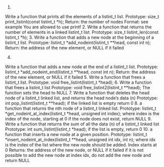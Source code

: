 1.
Write a function that prints all the elements of a listint_t list.
Prototype: size_t print_listint(const listint_t *h);
Return: the number of nodes
Format: see example
You are allowed to use printf
2.
Write a function that returns the number of elements in a linked listint_t list.
Prototype: size_t listint_len(const listint_t *h);
3.
Write a function that adds a new node at the beginning of a listint_t list.
Prototype: listint_t *add_nodeint(listint_t **head, const int n);
Return: the address of the new element, or NULL if it failed

4.
Write a function that adds a new node at the end of a listint_t list.
Prototype: listint_t *add_nodeint_end(listint_t **head, const int n);
Return: the address of the new element, or NULL if it failed
5.
Write a function that frees a listint_t list.
Prototype: void free_listint(listint_t *head);
6.
Write a function that frees a listint_t list
Prototype: void free_listint2(listint_t **head);
The function sets the head to NULL
7.
Write a function that deletes the head node of a listint_t linked list, and returns the head node’s data (n)
Prototype: int pop_listint(listint_t **head);
if the linked list is empty return 0
8.
a function that returns the nth node of a listint_t linked list.
Prototype: listint_t *get_nodeint_at_index(listint_t *head, unsigned int index);
where index is the index of the node, starting at 0
if the node does not exist, return NULL
9.
Write a function that returns the sum of all the data (n) of a listint_t linked list
Prototype: int sum_listint(listint_t *head);
if the list is empty, return 0
10.
a function that inserts a new node at a given position.
Prototype: listint_t *insert_nodeint_at_index(listint_t **head, unsigned int idx, int n);
where idx is the index of the list where the new node should be added. Index starts at 0
Returns: the address of the new node, or NULL if it failed
if it is not possible to add the new node at index idx, do not add the new node and return NULL
